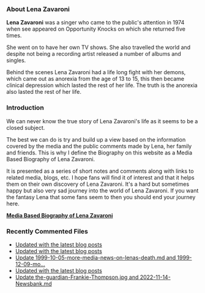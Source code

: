 ### About Lena Zavaroni

<p><strong>Lena Zavaroni</strong> was a singer who came to the public's attention in 1974 when see appeared on Opportunity Knocks on which she returned five times.</p>

<p>She went on to have her own TV shows. She also travelled the world and despite not being a recording artist released a number of albums and singles.</p>

<p>Behind the scenes Lena Zavaroni had a life long fight with her demons, which came out as anorexia from the age of 13 to 15, this then became clinical depression which lasted the rest of her life. The truth is the anorexia also lasted the rest of her life.</p>

### Introduction

<p>We can never know the true story of Lena Zavaroni's life as it seems to be a closed subject.</p>

<p>The best we can do is try and build up a view based on the information covered by the media and the public comments made by Lena, her family and friends. This is why I define the Biography on this website as a Media Based Biography of Lena Zavaroni.</p>

<p>It is presented as a series of short notes and comments along with links to related media, blogs, etc. I hope fans will find it of interest and that it helps them on their own discovery of Lena Zavaroni. It's a hard but sometimes happy but also very sad journey into the world of Lena Zavaroni. If you want the fantasy Lena that some fans seem to then you should end your journey here.</p>

<a href="https://fanzoflenazavaroni.github.io/biography/lena-zavaroni/"><strong>Media Based Biography of Lena Zavaroni</strong></a>

### Recently Commented Files

<!-- BLOG-POST-LIST:START -->
- [Updated with the latest blog posts](https://github.com/FanzOfLenaZavaroni/fanzoflenazavaroni.github.io/commit/633ddae09a3b475c0b2bccce1f6e25a6a2a375d2)
- [Updated with the latest blog posts](https://github.com/FanzOfLenaZavaroni/fanzoflenazavaroni.github.io/commit/c9ba6008f5c581655a94e8fe12310e79444f9f68)
- [Update 1999-10-05-more-media-news-on-lenas-death.md and 1999-12-09-mo…](https://github.com/FanzOfLenaZavaroni/fanzoflenazavaroni.github.io/commit/82c0317ee6e7babfe8507b3c3e1e4624826fe132)
- [Updated with the latest blog posts](https://github.com/FanzOfLenaZavaroni/fanzoflenazavaroni.github.io/commit/585da50d6065b23f196b5a0b4f5ecb7263060455)
- [Update the-guardian-Frankie-Thompson.jpg and 2022-11-14-Newsbank.md](https://github.com/FanzOfLenaZavaroni/fanzoflenazavaroni.github.io/commit/815bb65bdee06137a00477061681e6eac27fae42)
<!-- BLOG-POST-LIST:END -->
